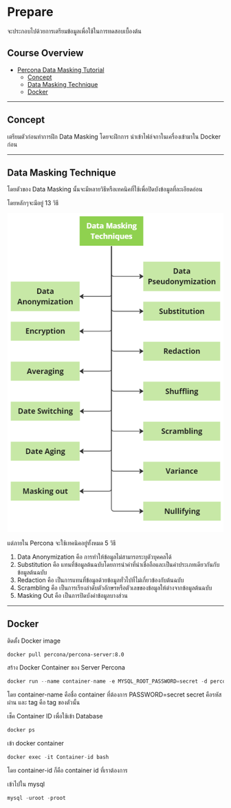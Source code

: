 # Prepare

จะประกอบไปด้วยการเตรียมข้อมูลเพื่อใช้ในการทดสอบเบื้องต้น

## Course Overview

- [Percona Data Masking Tutorial](#percona-data-masking-tutorial)
    - [Concept](#concept)
    - [Data Masking Technique](#data-masking-technique)
    - [Docker](#docker)
---

## Concept

เตรียมตัวก่อนทำการฝึก Data Masking โดยจะฝึกการ นำเข้าไฟล์จกาในเครื่องเข้ามาใน Docker ก่อน

---

## Data Masking Technique 

โดยตัวของ Data Masking นั้นจะมีหลายวิธีหรือเทคนิคที่ใช้เพื่อปิดบังข้อมูลที่ละเอียดอ่อน

โดยหลักๆจะมีอยู่ 13 วิธี

![Data Masking Technique.](../image/mindmap.png)

แต่ภายใน Percona จะใช้เทคนิคอยู่ทั้งหมด 5 วิธี

1. Data Anonymization คือ การทำให้ข้อมูลไม่สามารถระบุตัวบุคคลได้
2. Substitution คือ แทนที่ข้อมูลต้นฉบับโดยการนำค่าที่น่าเชื่อถือและเป็นค่าประเภทเดียวกันกับข้อมูลต้นฉบับ
3. Redaction คือ เป็นการแทนที่ข้อมูลด้วยข้อมูลทั่วไปที่ไม่เกี่ยวข้องกับต้นฉบับ
4. Scrambling คือ เป็นการเรียงลำดับตัวอักษรหรือตัวเลขของข้อมูลให้ต่างจากข้อมูลต้นฉบับ
5. Masking Out คือ เป็นการปิดบังค่าข้อมูลบางส่วน

---

## Docker

ติดตั้ง Docker image

``````markdown
docker pull percona/percona-server:8.0
``````

สร้าง Docker Container ของ Server Percona

```rust
docker run --name container-name -e MYSQL_ROOT_PASSWORD=secret -d percona/percona-server:tag
```
โดย container-name คือชื่อ container ที่ต้องการ PASSWORD=secret secret คือรหัสผ่าน และ tag คือ tag ของตัวนั้น

เช็ค Container ID เพื่อใช้เข้า Database

```rust
docker ps
```
เข้า docker container
```rust
docker exec -it Container-id bash
```
โดย container-id ก็คือ container id ที่เราต้องการ

เข้าไปใน mysql

```rust
mysql -uroot -proot
```
